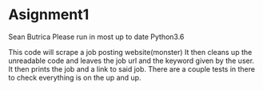 # Asignment1
Sean Butrica
Please run in most up to date Python3.6

This code will scrape a job posting website(monster)
It then cleans up the unreadable code and leaves the 
job url and the keyword given by the user. It then prints the job and a link to said job.
There are a couple tests in there to check everything is on the up and up.
